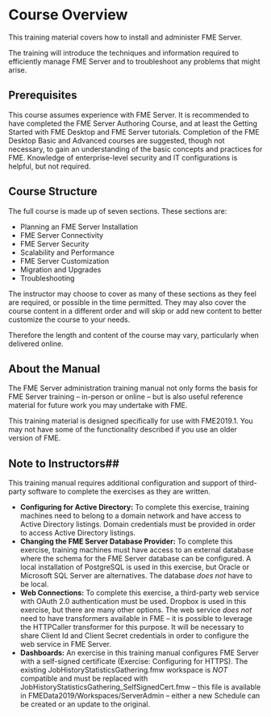 # Course Overview #

This training material covers how to install and administer FME Server.

The training will introduce the techniques and information required to efficiently manage FME Server and to troubleshoot any problems that might arise.

## Prerequisites ##

This course assumes experience with FME Server. It is recommended to have completed the FME Server Authoring Course, and at least the Getting Started with FME Desktop and FME Server tutorials. Completion of the FME Desktop Basic and Advanced courses are suggested, though not necessary, to gain an understanding of the basic concepts and practices for FME. Knowledge of enterprise-level security and IT configurations is helpful, but not required.


## Course Structure ##

The full course is made up of seven sections. These sections are:

- Planning an FME Server Installation
- FME Server Connectivity
- FME Server Security
- Scalability and Performance
- FME Server Customization
- Migration and Upgrades
- Troubleshooting

The instructor may choose to cover as many of these sections as they feel are required, or possible in the time permitted. They may also cover the course content in a different order and will skip or add new content to better customize the course to your needs.

Therefore the length and content of the course may vary, particularly when delivered online.


## About the Manual ##
The FME Server administration training manual not only forms the basis for FME Server training – in-person or online – but is also useful reference material for future work you may undertake with FME.

This training material is designed specifically for use with FME2019.1. You may not have some of the functionality described if you use an older version of FME.


## Note to Instructors##
This training manual requires additional configuration and support of third-party software to complete the exercises as they are written.

- **Configuring for Active Directory:** To complete this exercise, training machines need to belong to a domain network and have access to Active Directory listings. Domain credentials must be provided in order to access Active Directory listings.
- **Changing the FME Server Database Provider:** To complete this exercise, training machines must have access to an external database where the schema for the FME Server database can be configured. A local installation of PostgreSQL is used in this exercise, but Oracle or Microsoft SQL Server are alternatives. The database *does not* have to be local.
- **Web Connections:** To complete this exercise, a third-party web service with OAuth 2.0 authentication must be used. Dropbox is used in this exercise, but there are many other options. The web service *does not* need to have transformers available in FME – it is possible to leverage the HTTPCaller transformer for this purpose. It will be necessary to share Client Id and Client Secret credentials in order to configure the web service in FME Server.
- **Dashboards:** An exercise in this training manual configures FME Server with a self-signed certificate (Exercise: Configuring for HTTPS). The existing JobHistoryStatisticsGathering.fmw workspace is *NOT* compatible and must be replaced with JobHistoryStatisticsGathering_SelfSignedCert.fmw – this file is available in FMEData2019/Workspaces/ServerAdmin – either a new Schedule can be created or an update to the original.
